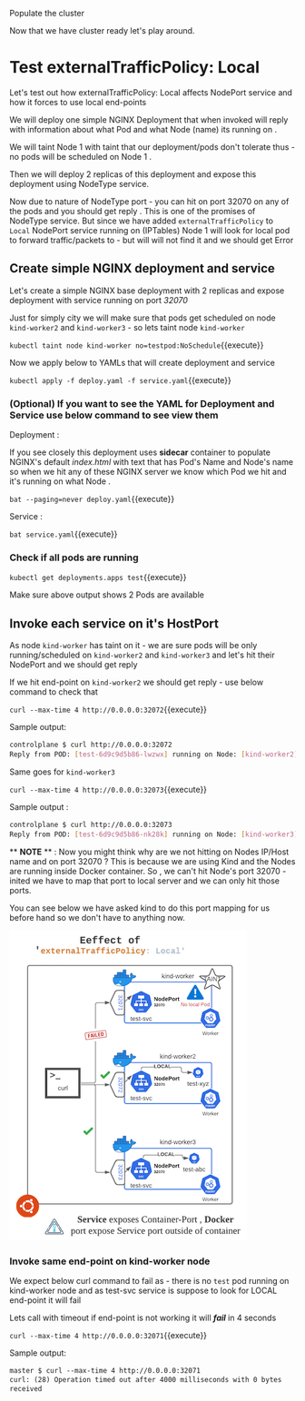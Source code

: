 Populate the cluster

Now that we have cluster ready let's play around.

# Test externalTrafficPolicy: Local

Let's test out how externalTrafficPolicy: Local affects NodePort service
and how it forces to use local end-points 

We will deploy one simple NGINX Deployment that when invoked will reply
with information about what Pod and what Node (name) its running on .

We will taint Node 1 with taint that our deployment/pods don't tolerate
thus - no pods will be scheduled on Node 1 .

Then we will deploy 2 replicas of this deployment and expose this
deployment using NodeType service. 

Now due to nature of NodeType port - you can hit on port 32070 on any of
the pods and you should get reply . This is one of the promises of
NodeType service. But since we have added `externalTrafficPolicy` to
`Local` NodePort service running on (IPTables) Node 1 will look for
local pod to forward traffic/packets to - but will will not find it and
we should get Error 

## Create simple NGINX deployment and service

Let's create a simple NGINX base deployment with 2 replicas and expose deployment with service running on port *32070*

Just for simply city we will make sure that pods get scheduled on node
`kind-worker2` and `kind-worker3` - so lets taint node `kind-worker`

`kubectl taint node kind-worker no=testpod:NoSchedule`{{execute}}

Now we apply below to YAMLs that will create deployment and service

`kubectl apply -f deploy.yaml -f service.yaml`{{execute}} 

### (Optional) If you want to see the YAML for Deployment and Service use below command to see view them 

Deployment :  

If you see closely this deployment uses **sidecar** container to populate
NGINX's default *index.html* with text that has Pod's Name and Node's name
so when we hit any of these NGINX server we know which Pod we hit and
it's running on what Node . 

`bat --paging=never deploy.yaml`{{execute}}

Service : 

`bat service.yaml`{{execute}}

### Check if all pods are running 

`kubectl get deployments.apps test`{{execute}}

Make sure above output shows 2 Pods are available

## Invoke each service on it's HostPort 

As node `kind-worker` has taint on it - we are sure pods will be only
running/scheduled on `kind-worker2` and `kind-worker3` and let's hit
their NodePort and we should get reply

If we hit end-point on `kind-worker2` we should get reply - use below
command to check that 

`curl --max-time 4 http://0.0.0.0:32072`{{execute}}

Sample output: 

```BASH
controlplane $ curl http://0.0.0.0:32072
Reply from POD: [test-6d9c9d5b86-lwzwx] running on Node: [kind-worker2]
```

Same goes for `kind-worker3` 
 
`curl --max-time 4 http://0.0.0.0:32073`{{execute}}

Sample output : 

```BASH
controlplane $ curl http://0.0.0.0:32073
Reply from POD: [test-6d9c9d5b86-nk28k] running on Node: [kind-worker3]
```
 
 ** **NOTE** ** : Now you might think why are we not hitting on Nodes
IP/Host name and on port 32070 ? This is because we are using Kind and
the Nodes are running inside Docker container. So , we can't hit Node's
port 32070 - inited we have to map that port to local server and we can
only hit those ports.

You can see below we have asked kind to do this port mapping for us
before hand so we don't have to anything now.

![ETCD Leader](./assets/KIND-2-small.png)

### Invoke same end-point on kind-worker node

We expect below curl command to fail as - there is no `test` pod running
on kind-worker node and as test-svc service is suppose to look for LOCAL
end-point it will fail

Lets call with timeout if end-point is not working it will ***fail*** in 4
seconds 

`curl --max-time 4 http://0.0.0.0:32071`{{execute}}

Sample output: 

```
master $ curl --max-time 4 http://0.0.0.0:32071
curl: (28) Operation timed out after 4000 milliseconds with 0 bytes received
```